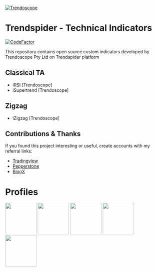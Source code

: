[![Trendoscope](https://docs.trendoscope.io/media/posts/44/logo-no-background.svg)](https://trendoscope.io)
# Trendspider - Technical Indicators
[![CodeFactor](https://www.codefactor.io/repository/github/trendoscope-algorithms/trendspider/badge)](https://www.codefactor.io/repository/github/trendoscope-algorithms/trendspider)

This repository contains open source custom indicators developed by Trendoscope Pty Ltd on Trendspider platform

## Classical TA
* iRSI [Trendoscope]
* iSupertrend [Trendoscope]

## Zigzag
* iZigzag [Trendoscope]

## Contributions & Thanks
If you found this project interesting or useful, create accounts with my referral links:
- [Tradingview](https://www.tradingview.com/?aff_id=112733)
- [Pepperstone](https://fwd.cx/7eFznJhh9VRT)
- [BingX](https://bingx.com/en-us/partner/Trendoscope/)

# Profiles
<a href="https://p.trendoscope.au/"><img src="https://docs.trendoscope.io/media/website/logo-no-background.png" width="100" height="100"></a>
<a href="https://p.trendoscope.au/twitter"><img src="https://i.pinimg.com/originals/aa/3d/75/aa3d750ddec109594ac7c89cb8cbabab.jpg" width="100" height="100"></a>
<a href="https://p.trendoscope.au/telegram"><img src="https://i.pinimg.com/originals/70/c3/ea/70c3ea9e43ebd11ec98de96937529408.jpg" width="100" height="100"></a>
<a href="https://p.trendoscope.au/discord"><img src="https://i.pinimg.com/originals/b6/fe/4a/b6fe4a830e0263d8344b63e3dbcf3033.jpg" width="100" height="100"></a>
<a href="https://p.trendoscope.au/youtube"><img src="https://i.pinimg.com/originals/f4/14/b8/f414b816ef11df2c1eaae61f2fc8c489.jpg" width="100" height="100"></a>
